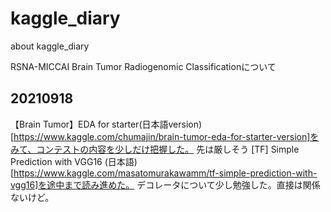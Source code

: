 # kaggle_diary
about kaggle_diary

RSNA-MICCAI Brain Tumor Radiogenomic Classificationについて

## 20210918
【Brain Tumor】EDA for starter(日本語version)[https://www.kaggle.com/chumajin/brain-tumor-eda-for-starter-version]をみて、コンテストの内容を少しだけ把握した。
先は厳しそう
[TF] Simple Prediction with VGG16 (日本語)[https://www.kaggle.com/masatomurakawamm/tf-simple-prediction-with-vgg16]を途中まで読み進めた。
デコレータについて少し勉強した。直接は関係ないけど。

